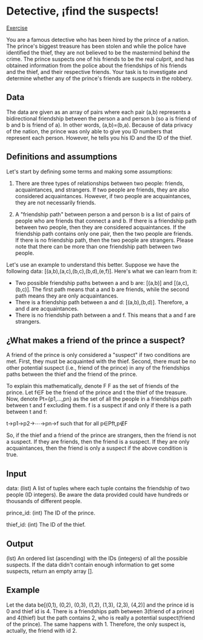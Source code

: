 # **Detective, ¡find the suspects!**
[Exercise](https://www.codewars.com/kata/63ae2ee16ef00700315462cd)

You are a famous detective who has been hired by the prince of a nation. The prince's biggest treasure has been stolen and while the police have identified the thief, they are not believed to be the mastermind behind the crime. The prince suspects one of his friends to be the real culprit, and has obtained information from the police about the friendships of his friends and the thief, and their respective friends. Your task is to investigate and determine whether any of the prince's friends are suspects in the robbery.

## **Data**
The data are given as an array of pairs where each pair (a,b) represents a bidirectional friendship between the person a and person b (so a is friend of b and b is friend of a). In other words, (a,b)=(b,a). Because of data privacy of the nation, the prince was only able to give you ID numbers that represent each person. However, he tells you his ID and the ID of the thief.

## **Definitions and assumptions**
Let's start by defining some terms and making some assumptions:

1. There are three types of relationships between two people: friends, acquaintances, and strangers. If two people are friends, they are also considered acquaintances. However, if two people are acquaintances, they are not necessarily friends.

2. A "friendship path" between person a and person b is a list of pairs of people who are friends that connect a and b. If there is a friendship path between two people, then they are considered acquaintances. If the friendship path contains only one pair, then the two people are friends. If there is no friendship path, then the two people are strangers. Please note that there can be more than one friendship path between two people.

Let's use an example to understand this better. Suppose we have the following data: [(a,b),(a,c),(b,c),(b,d),(e,f)]. Here's what we can learn from it:

- Two possible friendship paths between a and b are: [(a,b)] and [(a,c),(b,c)]. The first path means that a and b are friends, while the second path means they are only acquaintances.
- There is a friendship path between a and d: [(a,b),(b,d)]. Therefore, a and d are acquaintances. 
- There is no friendship path between a and f. This means that a and f are strangers.

## **¿What makes a friend of the prince a suspect?**
A friend of the prince is only considered a "suspect" if two conditions are met. First, they must be acquainted with the thief. Second, there must be no other potential suspect (i.e., friend of the prince) in any of the friendships paths between the thief and the friend of the prince.

To explain this mathematically, denote F
F as the set of friends of the prince. Let f∈F be the friend of the prince and t the thief of the treasure. Now, denote Pt={p1,...,pn} as the set of all the people in a friendships path between t and f excluding them. f is a suspect if and only if there is a path between t and f:

t→p1→p2→⋯→pn→f such that for all p∈Pft,p∉F

So, if the thief and a friend of the prince are strangers, then the friend is not a suspect. If they are friends, then the friend is a suspect. If they are only acquaintances, then the friend is only a suspect if the above condition is true.

## **Input**
data: (list) A list of tuples where each tuple contains the friendship of two people (ID integers). Be aware the data provided could have hundreds or thousands of different people.

prince_id: (int) The ID of the prince.

thief_id: (int) The ID of the thief.

## **Output**
(lst) An ordered list (ascending) with the IDs (integers) of all the possible suspects. If the data didn't contain enough information to get some suspects, return an empty array [].

## **Example**
Let the data be[(0,1), (0,2), (0,3), (1,2), (1,3), (2,3), (4,2)] and the prince id is 0 and thief id is 4. There is a friendships path between 3(friend of a prince) and 4(thief) but the path contains 2, who is really a potential suspect(friend of the prince). The same happens with 1. Therefore, the only suspect is, actually, the friend with id 2.